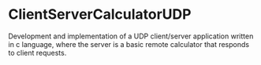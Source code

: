 # ClientServerCalculatorUDP
Development and implementation of a UDP client/server application written in c language, where the server is a basic remote calculator that responds to client requests.
